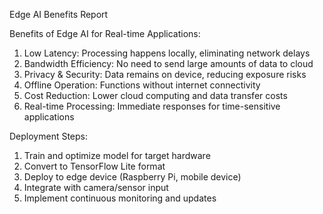 Edge AI Benefits Report

Benefits of Edge AI for Real-time Applications:

1. Low Latency: Processing happens locally, eliminating network delays
2. Bandwidth Efficiency: No need to send large amounts of data to cloud
3. Privacy & Security: Data remains on device, reducing exposure risks
4. Offline Operation: Functions without internet connectivity
5. Cost Reduction: Lower cloud computing and data transfer costs
6. Real-time Processing: Immediate responses for time-sensitive applications

Deployment Steps:

1. Train and optimize model for target hardware
2. Convert to TensorFlow Lite format
3. Deploy to edge device (Raspberry Pi, mobile device)
4. Integrate with camera/sensor input
5. Implement continuous monitoring and updates
